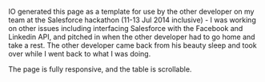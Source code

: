 IO generated this page as a template for use by the other developer on my team at the Salesforce hackathon (11-13 Jul 2014 inclusive) - I was working on other issues including interfacing Salesforce with the Facebook and Linkedin API, and pitched in when the other developer had to go home and take a rest. The other developer came back from his beauty sleep and took over while I went back to what I was doing.

The page is fully responsive, and the table is scrollable.

